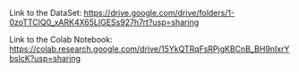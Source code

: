 Link to the DataSet:
https://drive.google.com/drive/folders/1-0zoTTClQ0_xARK4X65LIGESs927h7rt?usp=sharing

Link to the Colab Notebook:
https://colab.research.google.com/drive/15YkQTRqFsRPjgKBCnB_BH9nIxrYbsIcK?usp=sharing
